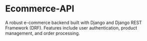 # Ecommerce-API
A robust e-commerce backend built with Django and Django REST Framework (DRF). Features include user authentication, product management, and order processing.
